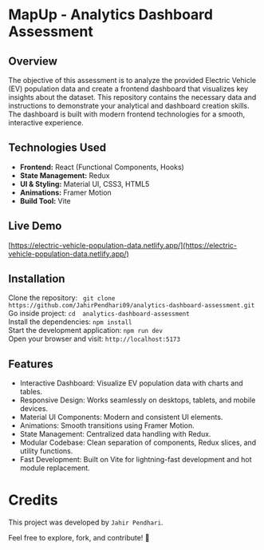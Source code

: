 # MapUp - Analytics Dashboard Assessment

## Overview

The objective of this assessment is to analyze the provided Electric Vehicle (EV) population data and create a frontend dashboard that visualizes key insights about the dataset. This repository contains the necessary data and instructions to demonstrate your analytical and dashboard creation skills. The dashboard is built with modern frontend technologies for a smooth, interactive experience.


## Technologies Used 
- **Frontend:** React (Functional Components, Hooks)
- **State Management:** Redux
- **UI & Styling:** Material UI, CSS3, HTML5
- **Animations:** Framer Motion
- **Build Tool:** Vite

## Live Demo

[https://electric-vehicle-population-data.netlify.app/](https://electric-vehicle-population-data.netlify.app/)


## Installation  

   Clone the repository:   ```  git clone https://github.com/JahirPendhari09/analytics-dashboard-assessment.git  ``` <br/>
   Go inside project:   ``` cd  analytics-dashboard-assessment ``` <br/>
   Install the dependencies: ``` npm install ``` <br/>
   Start the development application: ``` npm run dev ``` <br/>
   Open your browser and visit: ``` http://localhost:5173 ``` <br/>

  
 ## Features 
   
  - Interactive Dashboard: Visualize EV population data with charts and tables.
  - Responsive Design: Works seamlessly on desktops, tablets, and mobile devices.
  - Material UI Components: Modern and consistent UI elements.
  - Animations: Smooth transitions using Framer Motion.
  - State Management: Centralized data handling with Redux.
  - Modular Codebase: Clean separation of components, Redux slices, and utility functions.
  - Fast Development: Built on Vite for lightning-fast development and hot module replacement.
  

 # Credits <br/>
 
   This project was developed by ```Jahir Pendhari```.
   <p>Feel free to explore, fork, and contribute! 🚀</p>
  

